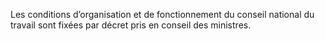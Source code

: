 Les conditions d’organisation et de fonctionnement du conseil national du travail sont fixées par décret pris en conseil des ministres.